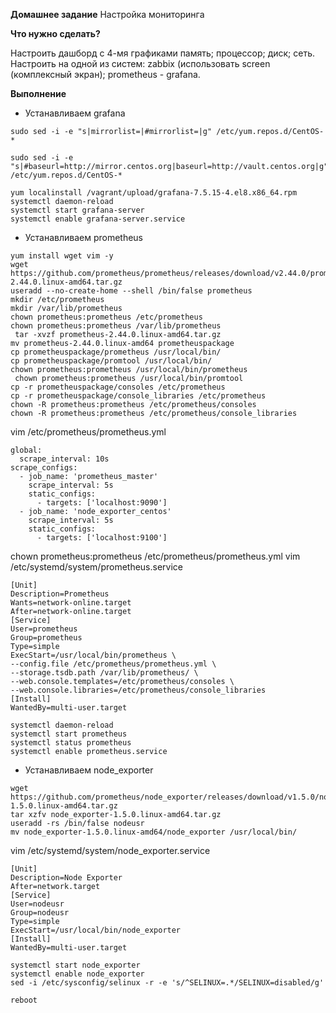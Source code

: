**Домашнее задание**
Настройка мониторинга


**Что нужно сделать?**

Настроить дашборд с 4-мя графиками
память;
процессор;
диск;
сеть.
Настроить на одной из систем:
zabbix (использовать screen (комплексный экран);
prometheus - grafana.

**Выполнение**

- Устанавливаем grafana
```
sudo sed -i -e "s|mirrorlist=|#mirrorlist=|g" /etc/yum.repos.d/CentOS-*

sudo sed -i -e "s|#baseurl=http://mirror.centos.org|baseurl=http://vault.centos.org|g" /etc/yum.repos.d/CentOS-*

yum localinstall /vagrant/upload/grafana-7.5.15-4.el8.x86_64.rpm 
systemctl daemon-reload
systemctl start grafana-server
systemctl enable grafana-server.service 
```

- Устанавливаем prometheus

```
yum install wget vim -y
wget https://github.com/prometheus/prometheus/releases/download/v2.44.0/prometheus-2.44.0.linux-amd64.tar.gz
useradd --no-create-home --shell /bin/false prometheus
mkdir /etc/prometheus
mkdir /var/lib/prometheus
chown prometheus:prometheus /etc/prometheus
chown prometheus:prometheus /var/lib/prometheus
 tar -xvzf prometheus-2.44.0.linux-amd64.tar.gz 
mv prometheus-2.44.0.linux-amd64 prometheuspackage
cp prometheuspackage/prometheus /usr/local/bin/
cp prometheuspackage/promtool /usr/local/bin/
chown prometheus:prometheus /usr/local/bin/prometheus
 chown prometheus:prometheus /usr/local/bin/promtool
cp -r prometheuspackage/consoles /etc/prometheus
cp -r prometheuspackage/console_libraries /etc/prometheus
chown -R prometheus:prometheus /etc/prometheus/consoles
chown -R prometheus:prometheus /etc/prometheus/console_libraries
```

vim /etc/prometheus/prometheus.yml
```
global:
  scrape_interval: 10s
scrape_configs:
  - job_name: 'prometheus_master'
    scrape_interval: 5s
    static_configs:
      - targets: ['localhost:9090']
  - job_name: 'node_exporter_centos'
    scrape_interval: 5s
    static_configs:
      - targets: ['localhost:9100']
```
chown prometheus:prometheus /etc/prometheus/prometheus.yml
vim /etc/systemd/system/prometheus.service

```
[Unit]
Description=Prometheus
Wants=network-online.target
After=network-online.target
[Service]
User=prometheus
Group=prometheus
Type=simple
ExecStart=/usr/local/bin/prometheus \
--config.file /etc/prometheus/prometheus.yml \
--storage.tsdb.path /var/lib/prometheus/ \
--web.console.templates=/etc/prometheus/consoles \
--web.console.libraries=/etc/prometheus/console_libraries
[Install]
WantedBy=multi-user.target
```
```
systemctl daemon-reload
systemctl start prometheus
systemctl status prometheus
systemctl enable prometheus.service 
```

- Устанавливаем node_exporter

```
wget https://github.com/prometheus/node_exporter/releases/download/v1.5.0/node_exporter-1.5.0.linux-amd64.tar.gz
tar xzfv node_exporter-1.5.0.linux-amd64.tar.gz
useradd -rs /bin/false nodeusr
mv node_exporter-1.5.0.linux-amd64/node_exporter /usr/local/bin/
```

vim /etc/systemd/system/node_exporter.service
```
[Unit]
Description=Node Exporter
After=network.target
[Service]
User=nodeusr
Group=nodeusr
Type=simple
ExecStart=/usr/local/bin/node_exporter
[Install]
WantedBy=multi-user.target
```
```
systemctl start node_exporter
systemctl enable node_exporter
sed -i /etc/sysconfig/selinux -r -e 's/^SELINUX=.*/SELINUX=disabled/g'

reboot 
```
